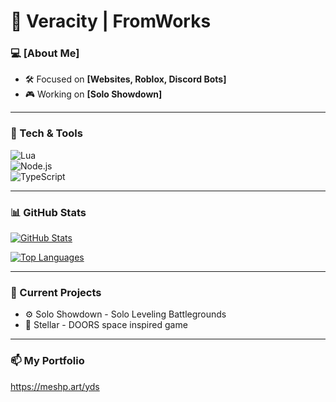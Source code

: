 # 👋 Veracity | FromWorks  

### 💻 [About Me]  

- 🛠️ Focused on **[Websites, Roblox, Discord Bots]**  
- 🎮 Working on **[Solo Showdown]**  

---

### 🚀 Tech & Tools  
![Lua](https://img.shields.io/badge/Lua-2C2D72?style=flat&logo=lua&logoColor=white)  
![Node.js](https://img.shields.io/badge/Node.js-339933?style=flat&logo=node.js&logoColor=white)  
![TypeScript](https://img.shields.io/badge/TypeScript-3178C6?style=flat&logo=typescript&logoColor=white)  

---

### 📊 GitHub Stats  

[![GitHub Stats](https://github-readme-stats.vercel.app/api?username=veraci-ty&show_icons=true&theme=radical)](https://github.com/YOUR_GITHUB_USERNAME)  

[![Top Languages](https://github-readme-stats.vercel.app/api/top-langs/?username=veraci-ty&layout=compact&theme=radical)](https://github.com/YOUR_GITHUB_USERNAME)  

---

### 📜 Current Projects  
- ⚙️ Solo Showdown - Solo Leveling Battlegrounds
- 💫 Stellar - DOORS space inspired game
---

### 📫 My Portfolio  
https://meshp.art/yds
